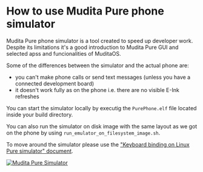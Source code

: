 # How to use Mudita Pure phone simulator

Mudita Pure phone simulator is a tool created to speed up developer work. Despite its limitations it's a good introduction to Mudita Pure GUI and selected apss and funcionalities of MuditaOS.

Some of the differences between the simulator and the actual phone are:
- you can't make phone calls or send text messages (unless you have a connected development board)
- it doesn't work fully as on the phone i.e. there are no visible E-Ink refreshes

You can start the simulator locally by executig the `PurePhone.elf` file located inside your build directory. 

You can also run the simulator on disk image with the same layout as we got on the phone by using `run_emulator_on_filesystem_image.sh`.

To move around the simulator please use the ["Keyboard binding on Linux Pure simulator" document](host_keyboard_bindings.md).

[![Mudita Pure Simulator](https://res.cloudinary.com/marcomontalbano/image/upload/v1616080178/video_to_markdown/images/google-drive--1qxRZMRJ2j6I4ilaF_77N4YQoiLoAdK9c-c05b58ac6eb4c4700831b2b3070cd403.jpg)](https://drive.google.com/file/d/1qxRZMRJ2j6I4ilaF_77N4YQoiLoAdK9c/view?usp=sharing "Mudita Pure Simulator")